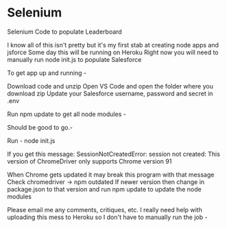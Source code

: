 # Selenium
Selenium Code to populate Leaderboard

I know all of this isn't pretty but it's my first stab at creating node apps and jsforce
Some day this will be running on Heroku
Right now you will need to manually run node init.js to populate Salesforce


To get app up and running -

Download code and unzip
Open VS Code and open the folder where you download zip
Update your Salesforce username, password and secret in .env

Run npm update to get all node modules -

Should be good to go.- 

Run -
node init.js 

If you get this message:
SessionNotCreatedError: session not created: This version of ChromeDriver only supports Chrome version 91

When Chrome gets updated it may break this program with that message
Check chromedriver -> npm outdated
If newer version then change in package.json to that version
and run npm update to update the node modules

Please email me any comments, critiques, etc.
I really need help with uploading this mess to Heroku so I don't have to manually run the job -






